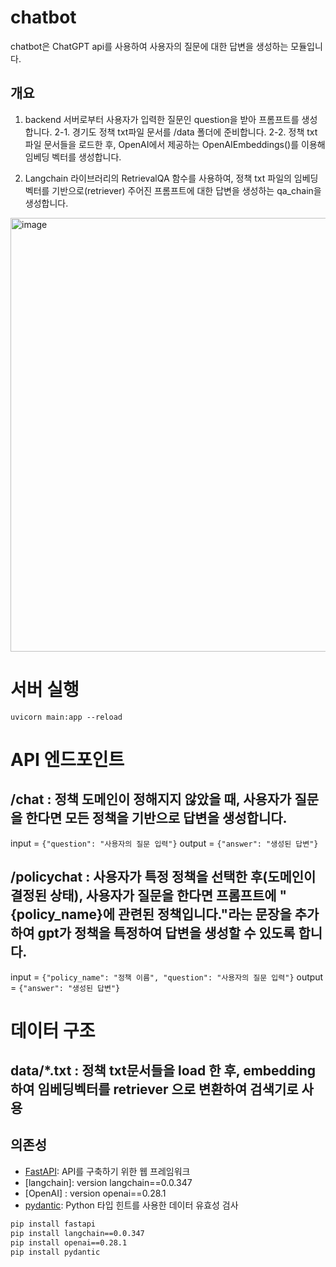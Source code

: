 # chatbot
chatbot은 ChatGPT api를 사용하여 사용자의 질문에 대한 답변을 생성하는 모듈입니다.
## 개요
1. backend 서버로부터 사용자가 입력한 질문인 question을 받아 프롬프트를 생성합니다.
2-1. 경기도 정책 txt파일 문서를 /data 폴더에 준비합니다.
2-2. 정책 txt파일 문서들을 로드한 후, OpenAI에서 제공하는 OpenAIEmbeddings()를 이용해 임베딩 벡터를 생성합니다. 

3. Langchain 라이브러리의 RetrievalQA 함수를 사용하여,
    정책 txt 파일의 임베딩 벡터를 기반으로(retriever) 주어진 프롬프트에 대한 답변을 생성하는 qa_chain을 생성합니다. 
<img width="694" alt="image" src="https://github.com/user-attachments/assets/62d0ae13-3de4-4fdf-936b-f27758bad16e">

# 서버 실행
```uvicorn main:app --reload ```

# API 엔드포인트
## /chat : 정책 도메인이 정해지지 않았을 때, 사용자가 질문을 한다면 모든 정책을 기반으로 답변을 생성합니다.
input = ```{"question": "사용자의 질문 입력"}```
output =  ```{"answer": "생성된 답변"}```
## /policychat : 사용자가 특정 정책을 선택한 후(도메인이 결정된 상태), 사용자가 질문을 한다면 프롬프트에 "{policy_name}에 관련된 정책입니다."라는 문장을 추가하여 gpt가 정책을 특정하여 답변을 생성할 수 있도록 합니다. 
input = ```{"policy_name": "정책 이름", "question": "사용자의 질문 입력"}```
output =  ```{"answer": "생성된 답변"}```

# 데이터 구조

## data/*.txt : 정책 txt문서들을 load 한 후, embedding 하여 임베딩벡터를 retriever 으로 변환하여 검색기로 사용

## 의존성

- [FastAPI](https://fastapi.tiangolo.com/): API를 구축하기 위한 웹 프레임워크
- [langchain]: version langchain==0.0.347
- [OpenAI] : version openai==0.28.1
- [pydantic](https://pydantic-docs.helpmanual.io/): Python 타입 힌트를 사용한 데이터 유효성 검사 

```bash
pip install fastapi
pip install langchain==0.0.347
pip install openai==0.28.1
pip install pydantic

